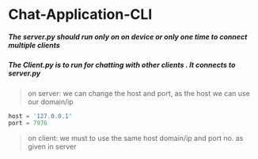 # Chat-Application-CLI

##### The server.py should run only on on device or only one time to connect multiple clients
##### The Client.py is to run for chatting with other clients . It connects to server.py

>on server: we can change the host and port, as the host we can use our domain/ip
```python
host = '127.0.0.1'
port = 7976  
```

>on client: we must to use the same host domain/ip and port no. as given in server
```python

```

